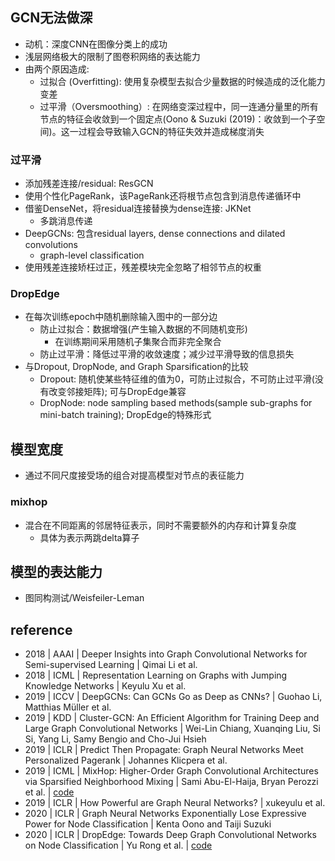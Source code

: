 ## GCN无法做深
* 动机：深度CNN在图像分类上的成功
* 浅层网络极大的限制了图卷积网络的表达能力
* 由两个原因造成:
  * 过拟合 (Overfitting): 使用复杂模型去拟合少量数据的时候造成的泛化能力变差
  * 过平滑（Oversmoothing）: 在网络变深过程中，同一连通分量里的所有节点的特征会收敛到一个固定点(Oono & Suzuki (2019)：收敛到一个子空间)。这一过程会导致输入GCN的特征失效并造成梯度消失
  
### 过平滑
* 添加残差连接/residual: ResGCN
* 使用个性化PageRank，该PageRank还将根节点包含到消息传递循环中
* 借鉴DenseNet，将residual连接替换为dense连接: JKNet
  * 多跳消息传递
* DeepGCNs: 包含residual layers, dense connections and dilated convolutions
  * graph-level classification
* 使用残差连接矫枉过正，残差模块完全忽略了相邻节点的权重
  
### DropEdge
* 在每次训练epoch中随机删除输入图中的一部分边
  * 防止过拟合：数据增强(产生输入数据的不同随机变形)
    * 在训练期间采用随机子集聚合而非完全聚合
  * 防止过平滑：降低过平滑的收敛速度；减少过平滑导致的信息损失
* 与Dropout, DropNode, and Graph Sparsification的比较
  * Dropout: 随机使某些特征维的值为0，可防止过拟合，不可防止过平滑(没有改变邻接矩阵); 可与DropEdge兼容
  * DropNode: node sampling based methods(sample sub-graphs for mini-batch training); DropEdge的特殊形式

## 模型宽度
* 通过不同尺度接受场的组合对提高模型对节点的表征能力

### mixhop
* 混合在不同距离的邻居特征表示，同时不需要额外的内存和计算复杂度
  * 具体为表示两跳delta算子

## 模型的表达能力
* 图同构测试/Weisfeiler-Leman

## reference 
- 2018 | AAAI | Deeper Insights into Graph Convolutional Networks for Semi-supervised Learning | Qimai Li et al.
- 2018 | ICML | Representation Learning on Graphs with Jumping Knowledge Networks | Keyulu Xu et al.
- 2019 | ICCV | DeepGCNs: Can GCNs Go as Deep as CNNs? | Guohao Li, Matthias Müller et al.
- 2019 | KDD | Cluster-GCN: An Efficient Algorithm for Training Deep and Large Graph Convolutional Networks | Wei-Lin Chiang, Xuanqing Liu, Si Si, Yang Li, Samy Bengio and Cho-Jui Hsieh
- 2019 | ICLR | Predict Then Propagate: Graph Neural Networks Meet Personalized Pagerank | Johannes Klicpera et al.
- 2019 | ICML | MixHop: Higher-Order Graph Convolutional Architectures via Sparsified Neighborhood Mixing | Sami Abu-El-Haija, Bryan Perozzi et al. | [code](https://github.com/samihaija/mixhop)
- 2019 | ICLR | How Powerful are Graph Neural Networks? | xukeyulu et al.
- 2020 | ICLR | Graph Neural Networks Exponentially Lose Expressive Power for Node Classification | Kenta Oono and Taiji Suzuki
- 2020 | ICLR | DropEdge: Towards Deep Graph Convolutional Networks on Node Classification | Yu Rong et al. | [code](https://github.com/DropEdge/DropEdge)
